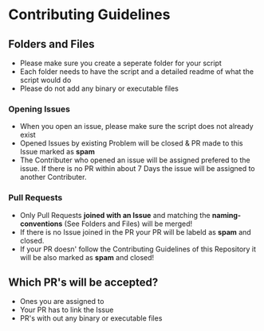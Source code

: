 # Contributing Guidelines

## Folders and Files
- Please make sure you create a seperate folder for your script
- Each folder needs to have the script and a detailed readme of what the script would do
- Please do not add any binary or executable files

### Opening Issues
- When you open an issue, please make sure the script does not already exist
- Opened Issues by existing Problem will be closed & PR made to this Issue marked as **spam**
- The Contributer who opened an issue will be assigned prefered to the issue. If there is no PR within about 7 Days the issue will be assigned to another Contributer.

### Pull Requests
- Only Pull Requests **joined with an Issue** and matching the **naming-conventions** (See Folders and Files) will be merged!
- If there is no Issue joined in the PR your PR will be labeld as **spam** and closed.
- If your PR doesn' follow the Contributing Guidelines of this Repository it will be also marked as **spam** and closed!

## Which PR's will be accepted?
- Ones you are assigned to
- Your PR has to link the Issue
- PR's with out any binary or executable files